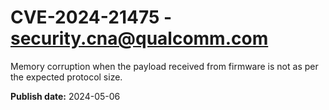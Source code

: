 # CVE-2024-21475 - security.cna@qualcomm.com

Memory corruption when the payload received from firmware is not as per the expected protocol size.

**Publish date:** 2024-05-06
